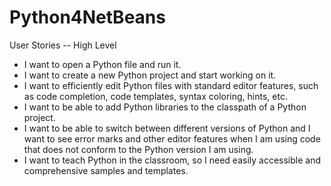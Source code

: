 # Python4NetBeans

User Stories -- High Level

<ul>

<li>I want to open a Python file and run it.</li>

<li>I want to create a new Python project and start working on it.</li>

<li>I want to efficiently edit Python files with standard editor features, such as code completion, code templates, syntax coloring, hints, etc.</li>

<li>I want to be able to add Python libraries to the classpath of a Python project.</li>

<li>I want to be able to switch between different versions of Python and I want to see error marks and other editor features when I am using code that does not conform to the Python version I am using.</li>

<li>I want to teach Python in the classroom, so I need easily accessible and comprehensive samples and templates.</li>

</ul>

